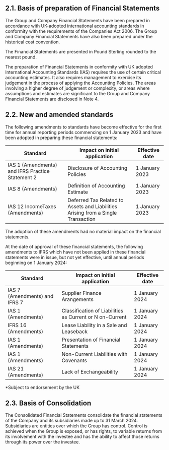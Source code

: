## 2.1. Basis of preparation of Financial Statements

The Group and Company Financial Statements have been prepared in accordance with UK-adopted international accounting standards in conformity with the requirements of the Companies Act 2006. The Group and Company Financial Statements have also been prepared under the historical cost convention.

The Financial Statements are presented in Pound Sterling rounded to the nearest pound.

The preparation of Financial Statements in conformity with UK adopted International Accounting Standards (IAS) requires the use of certain critical accounting estimates. It also requires management to exercise its judgement in the process of applying the Accounting Policies. The areas involving a higher degree of judgement or complexity, or areas where assumptions and estimates are significant to the Group and Company Financial Statements are disclosed in Note 4.

## 2.2. New and amended standards

The following amendments to standards have become effective for the first time for annual reporting periods commencing on 1 January 2023 and have been adopted in preparing these financial statements:

| Standard                                         | Impact on initial application                                                    | Effective date   |
|--------------------------------------------------|----------------------------------------------------------------------------------|------------------|
| IAS 1 (Amendments) and IFRS Practice Statement 2 | Disclosure of Accounting Policies                                                | 1 January 2023   |
| IAS 8 (Amendments)                               | Definition of Accounting Estimate                                                | 1 January 2023   |
| IAS 12 IncomeTaxes (Amendments)                  | Deferred Tax Related to Assets and Liabilities Arising from a Single Transaction | 1 January 2023   |

The adoption of these amendments had no material impact on the financial statements.

At the date of approval of these financial statements, the following amendments to IFRS which have not been applied in these financial statements were in issue, but not yet effective, until annual periods beginning on 1 January 2024:

| Standard                      | Impact on initial application                            | Effective date   |
|-------------------------------|----------------------------------------------------------|------------------|
| IAS 7 (Amendments) and IFRS 7 | Supplier Finance Arangements                             | 1 January 2024   |
| IAS 1 (Amendments)            | Classification of Liabilities as Current or N on-Current | 1 January 2024   |
| IFRS 16 (Amendments)          | Lease Liability in a Sale and Leaseback                  | 1 January 2024   |
| IAS 1 (Amendments)            | Presentation of Financial Statements                     | 1 January 2024   |
| IAS 1 (Amendments)            | Non-Current Liabilities with Covenants                   | 1 January 2024   |
| IAS 21 (Amendments)           | Lack of Exchangeability                                  | 1 January 2024   |

*Subject to endorsement by the UK

## 2.3. Basis of Consolidation

The Consolidated Financial Statements consolidate the financial statements of the Company and its subsidiaries made up to 31 March 2024. Subsidiaries are entities over which the Group has control. Control is achieved when the Group is exposed, or has rights, to variable returns from its involvement with the investee and has the ability to affect those returns through its power over the investee.

<!-- image -->

<!-- image -->